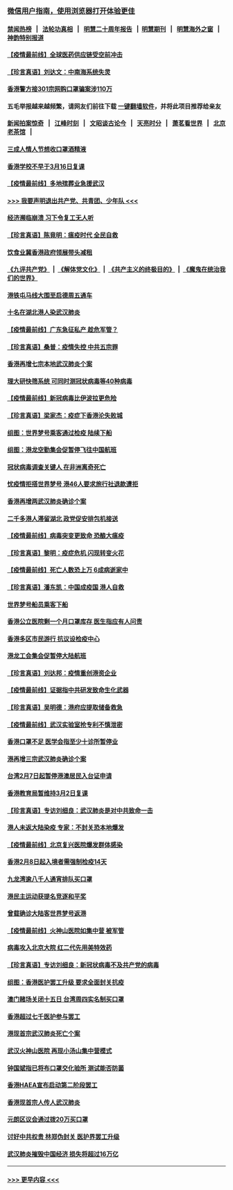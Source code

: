 ### [微信用户指南，使用浏览器打开体验更佳](https://github.com/gfw-breaker/banned-news1/blob/master/indexes/wechat-guide.md?t=0)
#### [禁闻热榜](热点新闻.md?t=0)  &nbsp;&nbsp;|&nbsp;&nbsp; [法轮功真相](https://github.com/gfw-breaker/truth/blob/master/README.md?t=0) &nbsp;&nbsp;|&nbsp;&nbsp; [明慧二十周年报告](https://github.com/gfw-breaker/mh-reports/blob/master/README.md?t=0) &nbsp;&nbsp;|&nbsp;&nbsp;[明慧期刊](https://github.com/gfw-breaker/mh-qikan) &nbsp;&nbsp;|&nbsp;&nbsp; [明慧海外之窗](https://github.com/gfw-breaker/mh-news/blob/master/README.md?t=0) &nbsp;&nbsp;|&nbsp;&nbsp; [神韵特别报道](https://github.com/gfw-breaker/mh-news/blob/master/shenyun.md?t=0)
#### [【疫情最前线】全球医药供应链受空前冲击](../pages/nsc415/n11869614.md?t=02150955) 
#### [【珍言真语】刘达文：中南海系统失灵](../pages/nsc415/n11869465.md?t=02150955) 
#### [香港警方接301宗网购口罩骗案涉110万](../pages/nsc415/n11867572.md?t=02150955) 
#### 五毛举报越来越频繁，请网友们前往下载 [一键翻墙软件](https://github.com/gfw-breaker/ssr-accounts)，并将此项目推荐给亲友
#### [新闻拍案惊奇](https://github.com/gfw-breaker/banned-news1/blob/master/pages/link4.md) &nbsp;&nbsp;|&nbsp;&nbsp; [江峰时刻](https://github.com/gfw-breaker/banned-news1/blob/master/pages/link4.md) &nbsp;&nbsp;|&nbsp;&nbsp; [文昭谈古论今](https://github.com/gfw-breaker/banned-news1/blob/master/pages/link4.md) &nbsp;&nbsp;|&nbsp;&nbsp; [天亮时分](https://github.com/gfw-breaker/banned-news1/blob/master/pages/link4.md) &nbsp;&nbsp;|&nbsp;&nbsp; [萧茗看世界](https://github.com/gfw-breaker/banned-news1/blob/master/pages/link4.md) &nbsp;&nbsp;|&nbsp;&nbsp; [北京老茶馆](https://github.com/gfw-breaker/banned-news1/blob/master/pages/link4.md) &nbsp;&nbsp;|&nbsp;&nbsp; 
#### [三成人情人节想收口罩酒精液](../pages/nsc415/n11867523.md?t=02150955) 
#### [香港学校不早于3月16日复课](../pages/nsc415/n11867498.md?t=02150955) 
#### [【疫情最前线】多地殡葬业急援武汉](../pages/nsc415/n11866914.md?t=02150955) 
#### [>>> 我要声明退出共产党、共青团、少年队 <<<](https://github.com/begood0513/goodnews/blob/master/quit/letter.md) 
#### [经济濒临崩溃 习下令复工无人听](../pages/nsc415/n11867269.md?t=02150955) 
#### [【珍言真语】陈竟明：瘟疫时代 全民自救](../pages/nsc415/n11866765.md?t=02150955) 
#### [饮食业冀香港政府领展带头减租](../pages/nsc415/n11864876.md?t=02150955) 
#### [《九评共产党》](https://github.com/begood0513/9ping.md/blob/master/README.md) &nbsp;|&nbsp; [《解体党文化》](../../../../jtdwh.md/blob/master/README.md)  &nbsp;|&nbsp; [《共产主义的终极目的》](../../../../gczydzjmd.md/blob/master/README.md) &nbsp;|&nbsp; [《魔鬼在统治我们的世界》](../../../../mgztzwmdsj.md/blob/master/README.md) 
#### [港铁屯马线大围至启德周五通车](../pages/nsc415/n11864842.md?t=02150955) 
#### [十名在湖北港人染武汉肺炎](../pages/nsc415/n11864807.md?t=02150955) 
#### [【疫情最前线】广东急征私产 趁危军管？](../pages/nsc415/n11864205.md?t=02150955) 
#### [【珍言真语】桑普：疫情失控 中共五宗罪](../pages/nsc415/n11864157.md?t=02150955) 
#### [香港再增七宗本地武汉肺炎个案](../pages/nsc415/n11862405.md?t=02150955) 
#### [理大研快筛系统 可同时测冠状病毒等40种病毒](../pages/nsc415/n11862376.md?t=02150955) 
#### [【疫情最前线】新冠病毒比伊波拉更危险](../pages/nsc415/n11862199.md?t=02150955) 
#### [【珍言真语】梁家杰：疫症下香港沦失败城](../pages/nsc415/n11861588.md?t=02150955) 
#### [组图：世界梦号乘客通过检疫 陆续下船](../pages/nsc415/n11858302.md?t=02150955) 
#### [组图：港龙空勤集会促暂停飞往中国航班](../pages/nsc415/n11858190.md?t=02150955) 
#### [冠状病毒调查关键人 在非洲离奇死亡](../pages/nsc415/n11859798.md?t=02150955) 
#### [忧疫情拒搭世界梦号 港46人要求旅行社退款遭拒](../pages/nsc415/n11859849.md?t=02150955) 
#### [香港再增两武汉肺炎确诊个案](../pages/nsc415/n11859833.md?t=02150955) 
#### [二千多港人滞留湖北 政党促安排包机接送](../pages/nsc415/n11859831.md?t=02150955) 
#### [【疫情最前线】病毒突变更致命 恐酿大瘟疫](../pages/nsc415/n11859604.md?t=02150955) 
#### [【珍言真语】黎明：疫症危机 闪现转变火花](../pages/nsc415/n11859199.md?t=02150955) 
#### [【疫情最前线】死亡人数恐上万 6成病逝家中](../pages/nsc415/n11856687.md?t=02150955) 
#### [【珍言真语】潘东凯：中国成疫国 港人自救](../pages/nsc415/n11856962.md?t=02150955) 
#### [世界梦号船员乘客下船](../pages/nsc415/n11856883.md?t=02150955) 
#### [香港公立医院剩一个月口罩库存 医生指应有人问责](../pages/nsc415/n11856875.md?t=02150955) 
#### [香港多区市民游行 抗议设检疫中心](../pages/nsc415/n11856866.md?t=02150955) 
#### [港龙工会集会促暂停大陆航班](../pages/nsc415/n11856840.md?t=02150955) 
#### [【珍言真语】刘达邦：疫情重创港资企业](../pages/nsc415/n11854274.md?t=02150955) 
#### [【疫情最前线】证据指中共研发致命生化武器](../pages/nsc415/n11853087.md?t=02150955) 
#### [【珍言真语】吴明德：港府应提取储备救急](../pages/nsc415/n11852734.md?t=02150955) 
#### [【疫情最前线】武汉实验室抢专利不慎泄密](../pages/nsc415/n11850310.md?t=02150955) 
#### [香港口罩不足 医学会指至少十诊所暂停业](../pages/nsc415/n11850301.md?t=02150955) 
#### [港再增三宗武汉肺炎确诊个案](../pages/nsc415/n11850328.md?t=02150955) 
#### [台湾2月7日起暂停港澳居民入台证申请](../pages/nsc415/n11850304.md?t=02150955) 
#### [香港教育局暂维持3月2日复课](../pages/nsc415/n11850260.md?t=02150955) 
#### [【珍言真语】专访刘细良：武汉肺炎是对中共致命一击](../pages/nsc415/n11849934.md?t=02150955) 
#### [港人未返大陆染疫 专家：不封关恐本地爆发](../pages/nsc415/n11848021.md?t=02150955) 
#### [【疫情最前线】北京复兴医院爆发群体感染](../pages/nsc415/n11847626.md?t=02150955) 
#### [香港2月8日起入境者需强制检疫14天](../pages/nsc415/n11847658.md?t=02150955) 
#### [九龙湾逾八千人通宵排队买口罩](../pages/nsc415/n11847647.md?t=02150955) 
#### [港民主运动获提名竞逐和平奖](../pages/nsc415/n11847633.md?t=02150955) 
#### [曾载确诊大陆客世界梦号返港](../pages/nsc415/n11847608.md?t=02150955) 
#### [【疫情最前线】火神山医院如集中营 被军管](../pages/nsc415/n11847524.md?t=02150955) 
#### [病毒攻入北京大院 红二代先用美特效药](../pages/nsc415/n11847427.md?t=02150955) 
#### [【珍言真语】专访刘细良：新冠状病毒不及共产党的病毒](../pages/nsc415/n11847164.md?t=02150955) 
#### [组图：香港医护罢工升级 要求全面封关抗疫](../pages/nsc415/n11844107.md?t=02150955) 
#### [澳门赌场关闭十五日 台湾周四实名制买口罩](../pages/nsc415/n11845083.md?t=02150955) 
#### [香港超过七千医护参与罢工](../pages/nsc415/n11845051.md?t=02150955) 
#### [港现首宗武汉肺炎死亡个案](../pages/nsc415/n11844998.md?t=02150955) 
#### [武汉火神山医院 再现小汤山集中营模式](../pages/nsc415/n11844763.md?t=02150955) 
#### [钟国斌指已将布口罩交化验所 测试能否防菌](../pages/nsc415/n11842783.md?t=02150955) 
#### [香港HAEA宣布启动第二阶段罢工](../pages/nsc415/n11842723.md?t=02150955) 
#### [香港现首宗人传人武汉肺炎](../pages/nsc415/n11842766.md?t=02150955) 
#### [元朗区议会通过拨20万买口罩](../pages/nsc415/n11842754.md?t=02150955) 
#### [讨好中共权贵 林郑伪封关 医护界罢工升级](../pages/nsc415/n11842359.md?t=02150955) 
#### [武汉肺炎摧毁中国经济 损失将超过16万亿](../pages/nsc415/n11839723.md?t=02150955) 

----
#### [ >>> 更早内容 <<< ](../indexes/nsc415-earlier.md)
